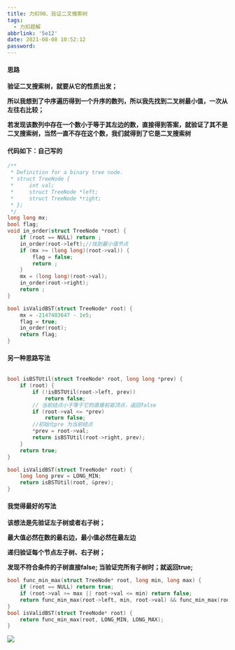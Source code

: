 ```yaml
---
title: 力扣98、验证二叉搜索树
tags:
  - 力扣题解
abbrlink: '5e12'
date: 2021-08-08 10:52:12
password:
---
```






#### 思路



**验证二叉搜索树，就要从它的性质出发；**

**所以我想到了中序遍历得到一个升序的数列，所以我先找到二叉树最小值，一次从左往右比较；**

**若发现该数列中存在一个数小于等于其左边的数，直接得到答案，就验证了其不是二叉搜索树，当然一直不存在这个数，我们就得到了它是二叉搜索树**





#### 代码如下：自己写的





~~~c
/**
 * Definition for a binary tree node.
 * struct TreeNode {
 *     int val;
 *     struct TreeNode *left;
 *     struct TreeNode *right;
 * };
 */
long long mx;
bool flag;
void in_order(struct TreeNode *root) {
    if (root == NULL) return ;
    in_order(root->left);//找到最小值节点
    if (mx >= (long long)(root->val)) { 
        flag = false;
        return ;
    }
    mx = (long long)(root->val);
    in_order(root->right);
    return ;
}

bool isValidBST(struct TreeNode* root) {
    mx = -2147483647 - 1e5;
    flag = true;
    in_order(root);
    return flag;
}
~~~





#### 另一种思路写法



~~~c

bool isBSTUtil(struct TreeNode* root, long long *prev) { 
    if (root) { 
        if (!isBSTUtil(root->left, prev)) 
            return false;
        // 当前结点小于等于它的直接前驱顶点，返回false 
        if (root->val <= *prev) 
            return false; 
        //初始化pre 为当前结点
        *prev = root->val; 
        return isBSTUtil(root->right, prev); 
    } 
    return true; 
}

bool isValidBST(struct TreeNode* root) {
    long long prev = LONG_MIN; 
    return isBSTUtil(root, &prev); 
}


~~~





#### 我觉得最好的写法



**该想法是先验证左子树或者右子树；**

**最大值必然在数的最右边，最小值必然在最左边**

**递归验证每个节点左子树、右子树；**

**发现不符合条件的子树直接false; 当验证完所有子树时；就返回true;**

~~~c
bool func_min_max(struct TreeNode* root, long min, long max) {
    if (root == NULL) return true;
    if (root->val >= max || root->val <= min) return false;
    return func_min_max(root->left, min, root->val) && func_min_max(root->right, root->val, max); //左右子树都要符合条件
}
bool isValidBST(struct TreeNode* root) {
    return func_min_max(root, LONG_MIN, LONG_MAX);
}
~~~



![](https://cdn.jsdelivr.net/gh/Axieyun/cdn@1.6/_pots/力扣98.png)
